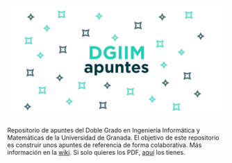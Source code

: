 # ![apuntes](Recursos/readme/hero.png)

Repositorio de apuntes del Doble Grado en Ingeniería Informática y Matemáticas de la Universidad de Granada.
El objetivo de este repositorio es construir unos apuntes de referencia de forma colaborativa. Más información en 
la [wiki](https://github.com/libreim/apuntesDGIIM/wiki). Si solo quieres los PDF, [aquí](https://github.com/libreim/apuntesDGIIM/wiki/Apuntes-en-PDF.) los tienes.

